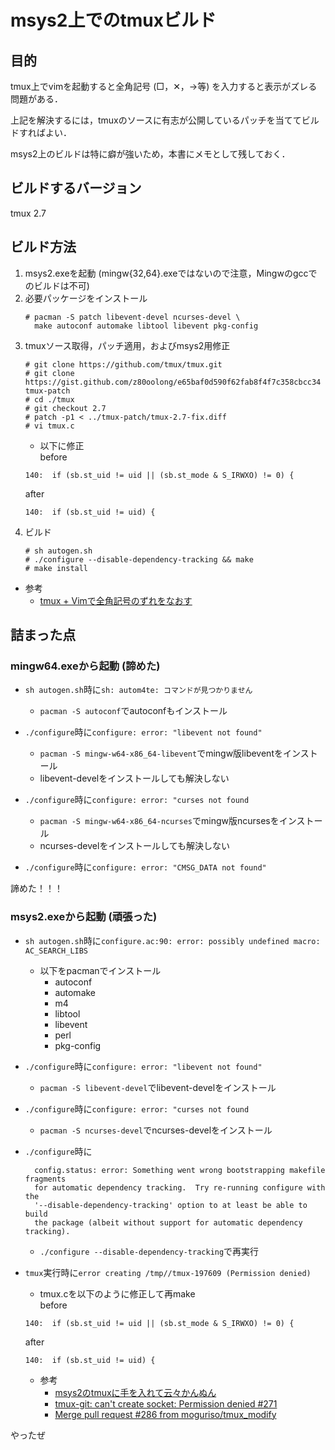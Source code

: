 # msys2上でのtmuxビルド


## 目的
tmux上でvimを起動すると全角記号 (□，✕，→等) を入力すると表示がズレる問題がある．

上記を解決するには，tmuxのソースに有志が公開しているパッチを当ててビルドすればよい．

msys2上のビルドは特に癖が強いため，本書にメモとして残しておく．


## ビルドするバージョン
tmux 2.7


## ビルド方法
1. msys2.exeを起動 (mingw{32,64}.exeではないので注意，Mingwのgccでのビルドは不可)
2. 必要パッケージをインストール
    ```
    # pacman -S patch libevent-devel ncurses-devel \
      make autoconf automake libtool libevent pkg-config
    ```
3. tmuxソース取得，パッチ適用，およびmsys2用修正
    ```
    # git clone https://github.com/tmux/tmux.git
    # git clone https://gist.github.com/z80oolong/e65baf0d590f62fab8f4f7c358cbcc34 tmux-patch
    # cd ./tmux
    # git checkout 2.7
    # patch -p1 < ../tmux-patch/tmux-2.7-fix.diff
    # vi tmux.c
    ```
    - 以下に修正  
    before
    ```
    140:  if (sb.st_uid != uid || (sb.st_mode & S_IRWXO) != 0) {
    ```
    after
    ```
    140:  if (sb.st_uid != uid) {
    ```
4. ビルド
    ```
    # sh autogen.sh
    # ./configure --disable-dependency-tracking && make
    # make install
    ```

- 参考
    - [tmux + Vimで全角記号のずれをなおす](https://you84815.blogspot.com/2018/08/tmux-vim.html)


## 詰まった点


### mingw64.exeから起動 (諦めた)
- `sh autogen.sh`時に`sh: autom4te: コマンドが見つかりません`
    - `pacman -S autoconf`でautoconfもインストール

- `./configure`時に`configure: error: "libevent not found"`
    - `pacman -S mingw-w64-x86_64-libevent`でmingw版libeventをインストール
    - libevent-develをインストールしても解決しない

- `./configure`時に`configure: error: "curses not found`
    - `pacman -S mingw-w64-x86_64-ncurses`でmingw版ncursesをインストール
    - ncurses-develをインストールしても解決しない

- `./configure`時に`configure: error: "CMSG_DATA not found"`

諦めた！！！


### msys2.exeから起動 (頑張った)
- `sh autogen.sh`時に`configure.ac:90: error: possibly undefined macro: AC_SEARCH_LIBS`
    - 以下をpacmanでインストール
        - autoconf
        - automake
        - m4
        - libtool
        - libevent
        - perl
        - pkg-config

- `./configure`時に`configure: error: "libevent not found"`
    - `pacman -S libevent-devel`でlibevent-develをインストール

- `./configure`時に`configure: error: "curses not found`
    - `pacman -S ncurses-devel`でncurses-develをインストール

- `./configure`時に
  ```
    config.status: error: Something went wrong bootstrapping makefile fragments
    for automatic dependency tracking.  Try re-running configure with the
    '--disable-dependency-tracking' option to at least be able to build
    the package (albeit without support for automatic dependency tracking).
  ```
    - `./configure --disable-dependency-tracking`で再実行

- `tmux`実行時に`error creating /tmp//tmux-197609 (Permission denied)`
    - tmux.cを以下のように修正して再make  
    before
    ```
    140:  if (sb.st_uid != uid || (sb.st_mode & S_IRWXO) != 0) {
    ```
    after
    ```
    140:  if (sb.st_uid != uid) {
    ```
    - 参考
        - [msys2のtmuxに手を入れて云々かんぬん](https://blog.tizen.moe/entry/2015/07/07/000000_72)  
        - [tmux-git: can't create socket: Permission denied #271](https://github.com/Alexpux/MSYS2-packages/issues/271I)
        - [Merge pull request #286 from moguriso/tmux_modify](https://github.com/Alexpux/MSYS2-packages/commit/86c42fda848546a729bb3a76372c15d7d41f6d6c)


やったぜ
